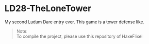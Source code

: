 LD28-TheLoneTower
=================

My second Ludum Dare entry ever. This game is a tower defense like.

> Note:  
> To compile the project, please use this repository of HaxeFlixel